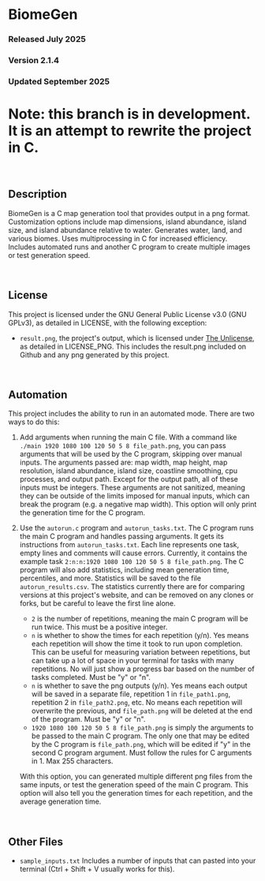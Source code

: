 # BiomeGen
### Released July 2025
### Version 2.1.4
### Updated September 2025

# Note: this branch is in development. It is an attempt to rewrite the project in C.

<br/>

## Description
BiomeGen is a C map generation tool that provides output in a png format.
Customization options include map dimensions, island abundance, island size, and
island abundance relative to water. Generates water, land, and various biomes.
Uses multiprocessing in C for increased efficiency. Includes automated
runs and another C program to create multiple images or test generation speed.

<br/>

## License
This project is licensed under the GNU General Public License v3.0 (GNU GPLv3),
as detailed in LICENSE, with the following exception:
 - `result.png`, the project's output, which is licensed under
   [The Unlicense](https://unlicense.org/), as detailed in LICENSE_PNG. This
   includes the result.png included on Github and any png generated by this project.

<br/>

## Automation

This project includes the ability to run in an automated mode. There are two ways
to do this:

1. Add arguments when running the main C file. With a command like
   `./main 1920 1080 100 120 50 5 8 file_path.png`, you can pass arguments
   that will be used by the C program, skipping over manual inputs. The arguments
   passed are: map width, map height, map resolution, island abundance, island size,
   coastline smoothing, cpu processes, and output path. Except for the output path,
   all of these inputs must be integers. These arguments are not sanitized, meaning
   they can be outside of the limits imposed for manual inputs, which can break
   the program (e.g. a negative map width). This option will only print the
   generation time for the C program.

2. Use the `autorun.c` program and `autorun_tasks.txt`. The C program runs
   the main C program and handles passing arguments. It gets its instructions
   from `autorun_tasks.txt`. Each line represents one task, empty lines and comments
   will cause errors. Currently, it contains the example task
   `2:n:n:1920 1080 100 120 50 5 8 file_path.png`. The C program will also add
   statistics, including mean generation time, percentiles, and more. Statistics
   will be saved to the file `autorun_results.csv`. The statistics currently there
   are for comparing versions at this project's website, and can be removed on any
   clones or forks, but be careful to leave the first line alone.

     - `2` is the number of repetitions, meaning the main C program will be run
       twice. This must be a positive integer.
     - `n` is whether to show the times for each repetition (y/n). Yes means each
       repetition will show the time it took to run upon completion. This can be
       useful for measuring variation between repetitions, but can take up a lot
       of space in your terminal for tasks with many repetitions. No will just
       show a progress bar based on the number of tasks completed.
       Must be "y" or "n".
     - `n` is whether to save the png outputs (y/n). Yes means each output will
       be saved in a separate file, repetition 1 in `file_path1.png`, repetition
       2 in `file_path2.png`, etc. No means each repetition will overwrite the
       previous, and `file_path.png` will be deleted at the end of the program.
       Must be "y" or "n".
     - `1920 1080 100 120 50 5 8 file_path.png` is simply the arguments to be passed
       to the main C program. The only one that may be edited by the C program
       is `file_path.png`, which will be edited if "y" in the second C program
       argument. Must follow the rules for C arguments in 1. Max 255 characters.
    
    With this option, you can generated multiple different png files from the same
    inputs, or test the generation speed of the main C program. This option will
    also tell you the generation times for each repetition, and the average
    generation time.


<br/>

## Other Files
 - `sample_inputs.txt`
   Includes a number of inputs that can pasted into your terminal
   (Ctrl + Shift + V usually works for this).